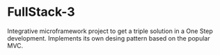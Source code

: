 # FullStack-3
Integrative microframework project to get a triple solution in a One Step development. Implements its own desing pattern based on the popular MVC.

